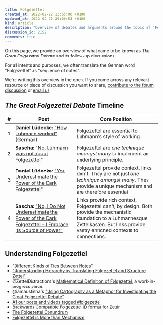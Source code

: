```yaml
---
title: Folgezettel
created_at: 2022-02-22 13:55:00 +0100
updated_at: 2022-02-28 20:30:53 +0100
kind: article
description: "Overview of debates and arguments around the topic of 'Folgezettel'."
discussion_id: 2152
comments: true
---
```


On this page, we provide an overview of what came to be known as *The Great Folgezettel Debate* and its follow-up discussions.

For all intents and purposes, we often translate the German word "Folgezettel" as "sequence of notes".

We're writing this overview in the open. If you come across any relevant resource or piece of discussion you want to share, [contribute to the forum discussion][forum] or [email us][contact]

## *The Great Folgezettel Debate* Timeline

| \# | Post                                                         | Core Position                                                |
| - | ------------------------------------------------------------ | ------------------------------------------------------------ |
| 1 | **Daniel Lüdecke:** ["How Luhmann worked"](https://strengejacke.wordpress.com/2015/09/08/luhmanns-arbeitsweise-im-elektronischen-zettelkasten/) (German) | Folgezettel are essential to Luhmann's style of working |
| 2 | **Sascha:** ["No, Luhmann was not about Folgezettel"](https://zettelkasten.de/posts/luhmann-folgezettel-truth/) | Folgezettel are *one technique amongst many* to implement an underlying principle. |
| 3 | **Daniel Lüdecke:** ["You Underestimate the Power of the Dark Folgezettel"](https://zettelkasten.de/posts/luedeckes-follow-up/) | Folgezettel provide context, links don't. They are not just *one technique amongst many*. They provide a unique mechanism and are therefore essential |
| 4 | **Sascha:** ["No, I Do Not Underestimate the Power of the Dark Folgezettel – I Embrace Its Source of Power"](https://zettelkasten.de/posts/embrace-dark-folgezettel-power/) | Links provide rich context, Folgezettel can't, by design. Both provide the mechanistic foundation to a Luhmannesque Zettelkasten. But links provide vastly enriched contexts to connections. |


## Understanding Folgezettel

- ["Different Kinds of Ties Between Notes"](https://zettelkasten.de/posts/kinds-of-ties/)
- ["Understanding Hierarchy by Translating Folgezettel and Structure Zettel"](https://zettelkasten.de/posts/understanding-hierarchy-translating-folgezettel/)
- @ZettelDistractions's [Mathematical Definition of Folgezettel](https://forum.zettelkasten.de/discussion/1982/mathematical-definition-of-folgezettel/p1), a work-in-progress piece.
- @iamaustinha's ["Using Cartography as a Metaphor for Investigating the Great Folgezettel Debate"](https://forum.zettelkasten.de/discussion/2148/using-cartography-as-a-metaphor-for-investigating-the-great-folgezettel-debate)
- [All our posts and videos tagged #folgezettel](https://zettelkasten.de/posts/tags/folgezettel/)
- [Backwards Compatible Folgezettel ID format for Zettlr](https://forum.zettelkasten.de/discussion/comment/14575/#Comment_14575)
- [The Folgezettel Conundrum](https://medium.com/@ethomasv/the-folgezettel-conundrum-20b14dc986ec)
- [Folgezettel is More than Mechanism](https://bobdoto.computer/folgezettel-mechanics)

[contact]: https://zettelkasten.de/legal/#contact
[forum]: https://forum.zettelkasten.de/discussion/2152/
